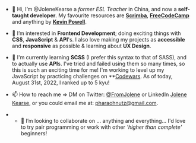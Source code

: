 - 👋 Hi, I’m @JoleneKearse a _former ESL Teacher_ in China, and now a **self-taught developer**.  My favourite resources are **[Scrimba](https://scrimba.com/)**, **[FreeCodeCamp](https://www.freecodecamp.org/)** and anything by **[Kevin Powell](https://www.kevinpowell.co/)**.

- 👀 I’m interested in **Frontend Development**; doing exciting things with **CSS**, **JavaScript** & **API**'s. I also love making my projects as **accessible** and **responsive** as possible & learning about **UX Design**.

- 🌱 I'm currently learning **SCSS** (I prefer this syntax to that of SASS), and to actually use **API**s.  I've tried and failed using them so many times, so this is such an exciting time for me! I'm working to level up my JavaScript by practicing challenges on **[Codewars](https://www.codewars.com/).  As of today, August 31st, 2022, I ranked up to 5 kyu!

- 📫 How to reach me => DM on Twitter: [@FromJolene](https://twitter.com/FromJolene) or LinkedIn [Jolene Kearse](https://www.linkedin.com/in/jolene-kearse-2562ba218/),  or you could email me at: pharaohnutz@gmail.com.

- - 💞️ I’m looking to collaborate on ... anything and everything... I'd love to try pair programming or work with other _'higher than complete'_ beginners!

<!---
JoleneKearse/JoleneKearse is a ✨ special ✨ repository because its `README.md` (this file) appears on your GitHub profile.
You can click the Preview link to take a look at your changes.
--->
